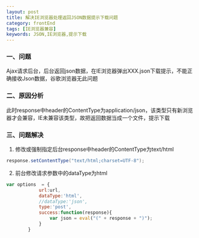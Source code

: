 ```yaml
---
layout: post
title: 解决IE浏览器处理返回JSON数据提示下载问题
category: frontEnd
tags: [IE浏览器兼容]
keywords: JSON,IE浏览器,提示下载
---
```


### 一、问题
Ajax请求后台，后台返回json数据，在IE浏览器弹出XXX.json下载提示，不能正确接收Json数据，谷歌浏览器无此问题

### 二、原因分析
此时response中header的ContentType为application/json，该类型只有新浏览器才会兼容，IE未兼容该类型，故把返回数据当成一个文件，提示下载

### 三、问题解决
1. 修改或强制指定后台response中header的ContentType为text/html
```java
response.setContentType("text/html;charset=UTF-8");
```
2. 前台修改请求参数中的dataType为html
```js
var options  = {
			url:url,
			dataType:'html',
			//dataType:'json',
			type:'post',
			success:function(response){
				var json = eval("(" + response + ")");
			}
		}
						
```